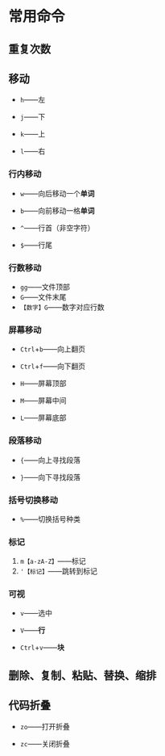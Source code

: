 # 常用命令

## 重复次数



## 移动

- `h`——左

- `j`——下

- `k`——上

- `l`——右

### 行内移动

- `w`——向后移动一个**单词**

- `b`——向前移动一格**单词**

- `^`——行首（非空字符）

- `$`——行尾

### 行数移动

- `gg`——文件顶部
- `G`——文件末尾
- `【数字】G`——数字对应行数

### 屏幕移动

- `Ctrl`+`b`——向上翻页

- `Ctrl`+`f`——向下翻页

- `H`——屏幕顶部

- `M`——屏幕中间

- `L`——屏幕底部

### 段落移动

- `{`——向上寻找段落

- `}`——向下寻找段落

### 括号切换移动

- `%`——切换括号种类

###  标记

1. `m【a-zA-Z】`——标记
2. `'【标记】`——跳转到标记

### 可视

- `v`——选中

- `V`——**行**

- `Ctrl`+`v`——**块**

## 删除、复制、粘贴、替换、缩排

## 代码折叠

- `zo`——打开折叠

- `zc`——关闭折叠 